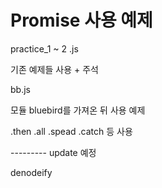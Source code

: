 # Promise 사용 예제

practice_1 ~ 2 .js

기존 예제들 사용 + 주석

bb.js

모듈 bluebird를 가져온 뒤 사용 예제


.then
.all
.spead
.catch 등 사용

--------- update 예정

denodeify
